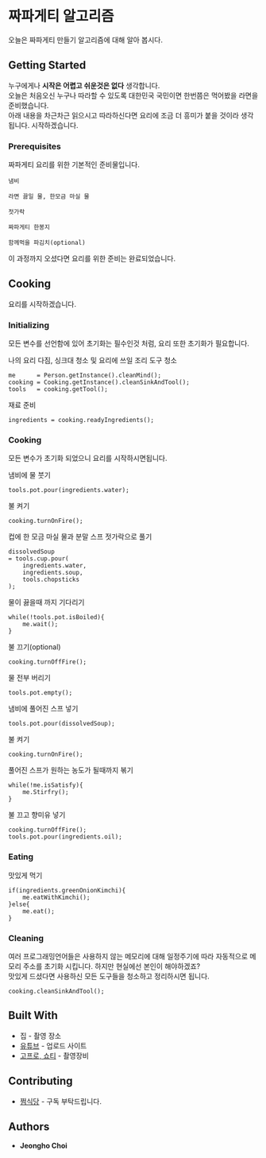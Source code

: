 # 짜파게티 알고리즘
오늘은 짜파게티 만들기 알고리즘에 대해 알아 봅시다.

## Getting Started

누구에게나 **시작은 어렵고 쉬운것은 없다** 생각합니다.<br>
오늘은 처음오신 누구나 따라할 수 있도록 대한민국 국민이면 한번쯤은 먹어봤을 라면을 준비했습니다.<br>
아래 내용을 차근차근 읽으시고 따라하신다면 요리에 조금 더 흥미가 붙을 것이라 생각됩니다.
시작하겠습니다.

### Prerequisites

짜파게티 요리를 위한 기본적인 준비물입니다.

```
냄비
```
```
라면 끓일 물, 한모금 마실 물
```
```
젓가락
```
```
짜파게티 한봉지
```
```
함께먹을 파김치(optional)
```
이 과정까지 오셨다면 요리를 위한 준비는 완료되었습니다.

## Cooking

요리를 시작하겠습니다.

### Initializing

모든 변수를 선언함에 있어 초기화는 필수인것 처럼, 요리 또한 초기화가 필요합니다.

나의 요리 다짐, 싱크대 청소 및 요리에 쓰일 조리 도구 청소
```
me      = Person.getInstance().cleanMind();
cooking = Cooking.getInstance().cleanSinkAndTool();
tools   = cooking.getTool();
```

재료 준비
```
ingredients = cooking.readyIngredients();
```

### Cooking

모든 변수가 초기화 되었으니 요리를 시작하시면됩니다.

냄비에 물 붓기
```
tools.pot.pour(ingredients.water);
```

불 켜기
```
cooking.turnOnFire();
```

컵에 한 모금 마실 물과 분말 스프 젓가락으로 풀기
```
dissolvedSoup 
= tools.cup.pour(
    ingredients.water, 
    ingredients.soup, 
    tools.chopsticks
);
```

물이 끓을때 까지 기다리기
```
while(!tools.pot.isBoiled){
    me.wait();
}
```

불 끄기(optional)
```
cooking.turnOffFire();
```

물 전부 버리기
```
tools.pot.empty();
```

냄비에 풀어진 스프 넣기
```
tools.pot.pour(dissolvedSoup);
```

불 켜기
```
cooking.turnOnFire();
```

풀어진 스프가 원하는 농도가 될때까지 볶기
```
while(!me.isSatisfy){
    me.Stirfry();
}
```

불 끄고 향미유 넣기
```
cooking.turnOffFire();
tools.pot.pour(ingredients.oil);
```

### Eating

맛있게 먹기
```
if(ingredients.greenOnionKimchi){
    me.eatWithKimchi();
}else{
    me.eat();
}
```

### Cleaning

여러 프로그래밍언어들은 사용하지 않는 메모리에 대해 일정주기에 따라 자동적으로 메모리 주소를 초기화 시킵니다. 하지만 현실에선 본인이 해야하겠죠?<br>
맛있게 드셨다면 사용하신 모든 도구들을 청소하고 정리하시면 됩니다.

```
cooking.cleanSinkAndTool();
```


## Built With

* 집 - 촬영 장소
* [유튜브](https://www.youtube.com/@wjdgh) - 업로드 사이트
* [고프로, 쇼티](https://gopro.com/ko/kr/) - 촬영장비

## Contributing

* [쩜식당](https://www.youtube.com/@wjdgh) - 구독 부탁드립니다.

## Authors

* **Jeongho Choi**
